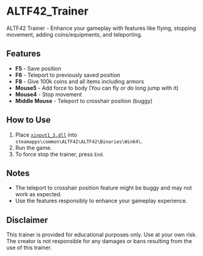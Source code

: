 # ALTF42_Trainer

ALTF42 Trainer - Enhance your gameplay with features like flying, stopping movement, adding coins/equipments, and teleporting.

## Features
- **F5** - Save position
- **F6** - Teleport to previously saved position
- **F8** - Give 100k coins and all items including armors
- **Mouse5** - Add force to body (You can fly or do long jump with it)
- **Mouse4** - Stop movement
- **Middle Mouse** - Teleport to crosshair position (buggy)

## How to Use
1. Place [`xinput1_3.dll`](https://github.com/jessy-lua/ALTF42_Trainer/releases/latest/download/xinput1_3.dll) into `steamapps\common\ALTF42\ALTF42\Binaries\Win64\`.
2. Run the game.
3. To force stop the trainer, press `End`.

## Notes
- The teleport to crosshair position feature might be buggy and may not work as expected.
- Use the features responsibly to enhance your gameplay experience.

## Disclaimer
This trainer is provided for educational purposes only. Use at your own risk. The creator is not responsible for any damages or bans resulting from the use of this trainer.

